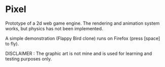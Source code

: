 # Pixel
Prototype of a 2d web game engine. The rendering and animation system works, but physics has not been implemented. 

A simple demonstration (Flappy Bird clone) runs on Firefox (press [space] to fly).

DISCLAIMER : The graphic art is not mine and is used for learning and testing purposes only.
